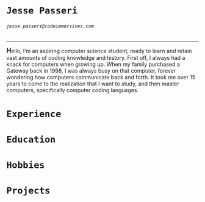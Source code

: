 # `Jesse Passeri`

###### `jesse.passeri@codeimmersives.com`

---

<span style="font-size:larger;">**H**</span>ello, I’m an aspiring computer science student, ready to learn and retain vast amounts of coding knowledge and history. First off, I always had a knack for computers when growing up. When my family purchased a Gateway back in 1998, I was always busy on that computer, forever wondering how computers communicate back and forth. It took me over 15 years to come to the realization that I want to study, and then master computers, specifically computer coding languages.

# `Experience` 

# `Education`

# `Hobbies`

# `Projects`

